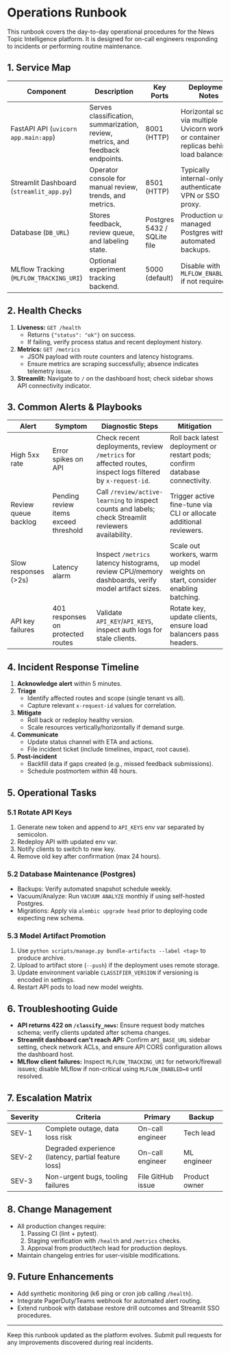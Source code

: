 # Operations Runbook

This runbook covers the day-to-day operational procedures for the News Topic Intelligence platform. It is designed for on-call engineers responding to incidents or performing routine maintenance.

## 1. Service Map

| Component                                | Description                                                                    | Key Ports                   | Deployment Notes                                                                            |
| ---------------------------------------- | ------------------------------------------------------------------------------ | --------------------------- | ------------------------------------------------------------------------------------------- |
| FastAPI API (`uvicorn app.main:app`)     | Serves classification, summarization, review, metrics, and feedback endpoints. | 8001 (HTTP)                 | Horizontal scale via multiple Uvicorn workers or container replicas behind a load balancer. |
| Streamlit Dashboard (`streamlit_app.py`) | Operator console for manual review, trends, and metrics.                       | 8501 (HTTP)                 | Typically internal-only; authenticate via VPN or SSO proxy.                                 |
| Database (`DB_URL`)                      | Stores feedback, review queue, and labeling state.                             | Postgres 5432 / SQLite file | Production uses managed Postgres with automated backups.                                    |
| MLflow Tracking (`MLFLOW_TRACKING_URI`)  | Optional experiment tracking backend.                                          | 5000 (default)              | Disable with `MLFLOW_ENABLED=0` if not required.                                            |

## 2. Health Checks

1. **Liveness:** `GET /health`
   - Returns `{"status": "ok"}` on success.
   - If failing, verify process status and recent deployment history.
2. **Metrics:** `GET /metrics`
   - JSON payload with route counters and latency histograms.
   - Ensure metrics are scraping successfully; absence indicates telemetry issue.
3. **Streamlit:** Navigate to `/` on the dashboard host; check sidebar shows API connectivity indicator.

## 3. Common Alerts & Playbooks

| Alert                | Symptom                               | Diagnostic Steps                                                                                          | Mitigation                                                                     |
| -------------------- | ------------------------------------- | --------------------------------------------------------------------------------------------------------- | ------------------------------------------------------------------------------ |
| High 5xx rate        | Error spikes on API                   | Check recent deployments, review `/metrics` for affected routes, inspect logs filtered by `x-request-id`. | Roll back latest deployment or restart pods; confirm database connectivity.    |
| Review queue backlog | Pending review items exceed threshold | Call `/review/active-learning` to inspect counts and labels; check Streamlit reviewers availability.      | Trigger active fine-tune via CLI or allocate additional reviewers.             |
| Slow responses (>2s) | Latency alarm                         | Inspect `/metrics` latency histograms, review CPU/memory dashboards, verify model artifact sizes.         | Scale out workers, warm up model weights on start, consider enabling batching. |
| API key failures     | 401 responses on protected routes     | Validate `API_KEY`/`API_KEYS`, inspect auth logs for stale clients.                                       | Rotate key, update clients, ensure load balancers pass headers.                |

## 4. Incident Response Timeline

1. **Acknowledge alert** within 5 minutes.
2. **Triage**
   - Identify affected routes and scope (single tenant vs all).
   - Capture relevant `x-request-id` values for correlation.
3. **Mitigate**
   - Roll back or redeploy healthy version.
   - Scale resources vertically/horizontally if demand surge.
4. **Communicate**
   - Update status channel with ETA and actions.
   - File incident ticket (include timelines, impact, root cause).
5. **Post-incident**
   - Backfill data if gaps created (e.g., missed feedback submissions).
   - Schedule postmortem within 48 hours.

## 5. Operational Tasks

### 5.1 Rotate API Keys

1. Generate new token and append to `API_KEYS` env var separated by semicolon.
2. Redeploy API with updated env var.
3. Notify clients to switch to new key.
4. Remove old key after confirmation (max 24 hours).

### 5.2 Database Maintenance (Postgres)

- Backups: Verify automated snapshot schedule weekly.
- Vacuum/Analyze: Run `VACUUM ANALYZE` monthly if using self-hosted Postgres.
- Migrations: Apply via `alembic upgrade head` prior to deploying code expecting new schema.

### 5.3 Model Artifact Promotion

1. Use `python scripts/manage.py bundle-artifacts --label <tag>` to produce archive.
2. Upload to artifact store (`--push`) if the deployment uses remote storage.
3. Update environment variable `CLASSIFIER_VERSION` if versioning is encoded in settings.
4. Restart API pods to load new model weights.

## 6. Troubleshooting Guide

- **API returns 422 on `/classify_news`:** Ensure request body matches schema; verify clients updated after schema changes.
- **Streamlit dashboard can't reach API:** Confirm `API_BASE_URL` sidebar setting, check network ACLs, and ensure API CORS configuration allows the dashboard host.
- **MLflow client failures:** Inspect `MLFLOW_TRACKING_URI` for network/firewall issues; disable MLflow if non-critical using `MLFLOW_ENABLED=0` until resolved.

## 7. Escalation Matrix

| Severity | Criteria                                            | Primary           | Backup        |
| -------- | --------------------------------------------------- | ----------------- | ------------- |
| SEV-1    | Complete outage, data loss risk                     | On-call engineer  | Tech lead     |
| SEV-2    | Degraded experience (latency, partial feature loss) | On-call engineer  | ML engineer   |
| SEV-3    | Non-urgent bugs, tooling failures                   | File GitHub issue | Product owner |

## 8. Change Management

- All production changes require:
  1. Passing CI (lint + pytest).
  2. Staging verification with `/health` and `/metrics` checks.
  3. Approval from product/tech lead for production deploys.
- Maintain changelog entries for user-visible modifications.

## 9. Future Enhancements

- Add synthetic monitoring (k6 ping or cron job calling `/health`).
- Integrate PagerDuty/Teams webhook for automated alert routing.
- Extend runbook with database restore drill outcomes and Streamlit SSO procedures.

---

Keep this runbook updated as the platform evolves. Submit pull requests for any improvements discovered during real incidents.

